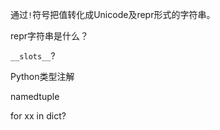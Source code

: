 通过`!`符号把值转化成Unicode及repr形式的字符串。



repr字符串是什么？

 `__slots__`?



Python类型注解



namedtuple



for xx in dict?